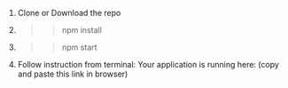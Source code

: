 1. Clone or Download the repo

2. >> npm install

3. >> npm start

4. Follow instruction from terminal: Your application is running here: (copy and paste this link in browser)

